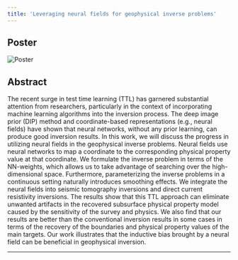```yaml
---
title: 'Leveraging neural fields for geophysical inverse problems'
---
```

## Poster

![Poster](MDS24.png)

## Abstract

  The recent surge in test time learning (TTL) has garnered substantial attention from researchers, particularly in the context of incorporating machine learning algorithms into the inversion process. The deep image prior (DIP) method and coordinate-based representations (e.g., neural fields) have shown that neural networks, without any prior learning, can produce good inversion results. In this work, we will discuss the progress in utilizing neural fields in the geophysical inverse problems. Neural fields use neural networks to map a coordinate to the corresponding physical property value at that coordinate. We formulate the inverse problem in terms of the NN-weights, which allows us to take advantage of searching over the high-dimensional space.  Furthermore, parameterizing the inverse problems in a continuous setting naturally introduces smoothing effects. We integrate the neural fields into seismic tomography inversions and direct current resistivity inversions. The results show that this TTL approach can eliminate unwanted artifacts in the recovered subsurface physical property model caused by the sensitivity of the survey and physics. We also find that our results are better than the conventional inversion results in some cases in terms of the recovery of the boundaries and physical property values of the main targets. Our work illustrates that the inductive bias brought by a neural field can be beneficial in geophysical inversion.

---

